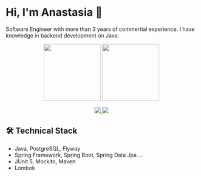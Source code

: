 # Hi, I'm Anastasia 👋
Software Engineer with more than 3 years of commertial experience. I have knowledge in backend development on Java.

<p align='center'>
   <a href="https://github-readme-stats.vercel.app/api?username=romankh3&show_icons=true&count_private=true"><img
           height=150
           src="https://github-readme-stats.vercel.app/api?username=A-314&show_icons=true&count_private=true"/></a>
   <a href="https://github.com/A-314/github-readme-stats"><img height=150
                                                                  src="https://github-readme-stats.vercel.app/api/top-langs/?username=A-314&layout=compact"/></a>
</p>

<p align='center'>
   <a href="https://www.linkedin.com/in/anastasia-zm-85a6b8239/">
       <img src="https://img.shields.io/badge/linkedin-%230077B5.svg?&style=for-the-badge&logo=linkedin&logoColor=white"/>
   </a>
   <a href="https://t.me/anastasia_314">
       <img src="https://img.shields.io/badge/Telegram-2CA5E0?style=for-the-badge&logo=telegram&logoColor=white"/>
   </a>

## 🛠 Technical Stack
*   Java, PostgreSQL, Flyway
*   Spring Framework, Spring Boot, Spring Data Jpa ...
*   JUnit 5, Mockito, Maven
*   Lombok
